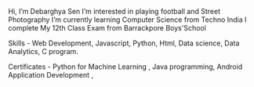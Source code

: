Hi, I’m Debarghya Sen
I’m interested in playing football and Street Photography 
I’m currently learning Computer Science from Techno India 
I complete My 12th Class Exam from Barrackpore Boys'School 

Skills - 
Web Development,
Javascript,
Python,
Html,
Data science,
Data Analytics,
C program.

Certificates - 
Python for Machine Learning ,
Java programming,
Android Application Development ,
